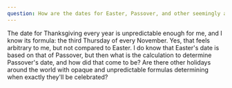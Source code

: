 ```yaml
---
question: How are the dates for Easter, Passover, and other seemingly arbitrarily timed holidays determined?
---
```


The date for Thanksgiving every year is unpredictable enough for me, and I know its formula: the third Thursday of every November. Yes, that feels arbitrary to me, but not compared to Easter. I do know that Easter's date is based on that of Passover, but then what is the calculation to determine Passover's date, and how did that come to be? Are there other holidays around the world with opaque and unpredictable formulas determining when exactly they'll be celebrated?
